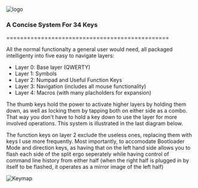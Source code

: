![logo](https://i.imgur.com/6et4MDj.png)

### A Concise System For 34 Keys
===============================================

All the normal functionalty a general user would need, all packaged intelligenty into five easy to navigate layers:

* Layer 0: Base layer (QWERTY)
* Layer 1: Symbols
* Layer 2: Numpad and Useful Function Keys
* Layer 3: Navigation (includes all mouse functionality)
* Layer 4: Macros (with many placholders for expansion)

The thumb keys hold the power to activate higher layers by holding them down, as well as locking them by tapping both on either side as a combo.  That way you don't have to hold a key down to use the layer for more involved operations.  This system is illustrated in the last diagram below.

The function keys on layer 2 exclude the useless ones, replacing them with keys I use more frequently. Most importantly, to accomodate Bootloader Mode and direction keys, as having that on the left hand side allows you to flash each side of the split ergo seperately while having control of command line history from either half (when the right half is plugged in by itself to be flashed, it operates as a mirror image of the left half)

![Keymap](https://i.imgur.com/cBA9I0C.png)